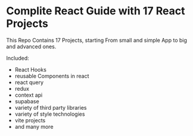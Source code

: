 # Complite React Guide with 17 React Projects

This Repo Contains 17 Projects, starting From small and simple App to big and advanced ones.

Included:

- React Hooks
- reusable Components in react
- react query
- redux
- context api
- supabase
- variety of third party libraries
- variety of style technologies
- vite projects
- and many more
